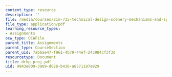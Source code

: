 ```yaml
---
content_type: resource
description: ''
file: /media/courses/21m-735-technical-design-scenery-mechanisms-and-special-effects-spring-2004/9943e8093909d628b430a8571197e929_drkp_proj.pdf
file_type: application/pdf
learning_resource_types:
- Assignments
ocw_type: OCWFile
parent_title: Assignments
parent_type: CourseSection
parent_uid: 7ab6ae47-f961-4b79-44ef-243984cf3f3d
resourcetype: Document
title: drkp_proj.pdf
uid: 9943e809-3909-d628-b430-a8571197e929
---
```

